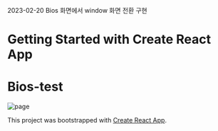 2023-02-20
Bios 화면에서 window 화면 전환 구현

# Getting Started with Create React App
# Bios-test

<img src='https://user-images.githubusercontent.com/115362203/229025773-2d1189e5-a3f5-438e-99ab-ad108ef9ae35.png' alt='page'/>

This project was bootstrapped with [Create React App](https://github.com/facebook/create-react-app).
